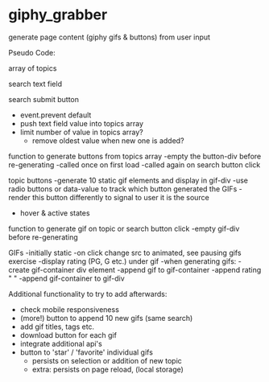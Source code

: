 # giphy_grabber
generate page content (giphy gifs &amp; buttons) from user input


Pseudo Code: 

array of topics

search text field

search submit button
  - event.prevent default
  - push text field value into topics array
  - limit number of value in topics array?
    - remove oldest value when new one is added?

function to generate buttons from topics array
  -empty the button-div before re-generating
  -called once on first load
  -called again on search button click

topic buttons
  -generate 10 static gif elements and display in gif-div
  -use radio buttons or data-value to track which button generated the GIFs
    -render this button differently to signal to user it is the source
  - hover & active states

function to generate gif on topic or search button click
  -empty gif-div before re-generating

GIFs
  -initially static
  -on click change src to animated, see pausing gifs exercise
  -display rating (PG, G etc.) under gif
  -when generating gifs:
    -create gif-container div element
      -append gif to gif-container
      -append rating  "     "
      -append gif-container to gif-div

Additional functionality to try to add afterwards:
  - check mobile responsiveness
  - (more!) button to append 10 new gifs (same search)
  - add gif titles, tags etc.
  - download button for each gif
  - integrate additional api's
  - button to 'star' / 'favorite' individual gifs
    - persists on selection or addition of new topic
    - extra: persists on page reload, (local storage)

